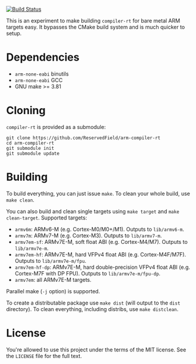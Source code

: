 [![Build Status](https://travis-ci.org/ReservedField/arm-compiler-rt.svg?branch=master)](https://travis-ci.org/ReservedField/arm-compiler-rt)

This is an experiment to make building `compiler-rt` for bare metal ARM targets
easy. It bypasses the CMake build system and is much quicker to setup.

# Dependencies

 * `arm-none-eabi` binutils
 * `arm-none-eabi` GCC
 * GNU make >= 3.81

# Cloning

`compiler-rt` is provided as a submodule:
```
git clone https://github.com/ReservedField/arm-compiler-rt
cd arm-compiler-rt
git submodule init
git submodule update
```

# Building

To build everything, you can just issue `make`. To clean your whole build, use
`make clean`.

You can also build and clean single targets using `make target` and
`make clean-target`. Supported targets:

 * `armv6m`: ARMv6-M (e.g. Cortex-M0/M0+/M1). Outputs to `lib/armv6-m`.
 * `armv7m`: ARMv7-M (e.g. Cortex-M3). Outputs to `lib/armv7-m`.
 * `armv7em-sf`: ARMv7E-M, soft float ABI (e.g. Cortex-M4/M7).
   Outputs to `lib/armv7e-m`.
 * `armv7em-hf`: ARMv7E-M, hard VFPv4 float ABI (e.g. Cortex-M4F/M7F).
   Outputs to `lib/armv7e-m/fpu`.
 * `armv7em-hf-dp`: ARMv7E-M, hard double-precision VFPv4 float ABI
   (e.g. Cortex-M7F with DP FPU). Outputs to `lib/armv7e-m/fpu-dp`.
 * `armv7em`: all ARMv7E-M targets.

Parallel make (`-j` option) is supported.

To create a distributable package use `make dist` (will output to the `dist`
directory). To clean everything, including distribs, use `make distclean`.

# License

You're allowed to use this project under the terms of the MIT license. See the
`LICENSE` file for the full text.
